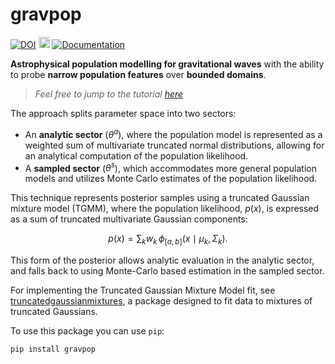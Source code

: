 # gravpop
[![DOI](https://zenodo.org/badge/DOI/10.5281/zenodo.14003076.svg)](https://doi.org/10.5281/zenodo.14003076)
<a href="https://badge.fury.io/py/gravpop"><img src="https://badge.fury.io/py/gravpop@2x.png" alt="PyPI version" height="18"></a>
[![Documentation](https://img.shields.io/badge/docs-online-blue)](https://potatoasad.github.io/gravpop/index.html)

__Astrophysical population modelling for gravitational waves__ with the ability to probe __narrow population features__ over __bounded domains__.

> *Feel free to jump to the tutorial [here](https://potatoasad.github.io/gravpop/Examples/gravpop_tutorial.html)*

The approach splits parameter space into two sectors:
- An __analytic sector__ ($\theta^a$), where the population model is represented as a weighted sum of multivariate truncated normal distributions, allowing for an analytical computation of the population likelihood.
- A __sampled sector__ ($\theta^s$), which accommodates more general population models and utilizes Monte Carlo estimates of the population likelihood.

This technique represents posterior samples using a truncated Gaussian mixture model (TGMM), where the population likelihood, $p(x)$, is expressed as a sum of truncated multivariate Gaussian components:

$$
p(x) = \sum_k w_k \, \phi_{[a,b]}(x \mid \mu_k, \Sigma_k).
$$

This form of the posterior allows analytic evaluation in the analytic sector, and falls back to using Monte-Carlo based estimation in the sampled sector.

For implementing the Truncated Gaussian Mixture Model fit, see [truncatedgaussianmixtures](https://github.com/Potatoasad/truncatedgaussianmixtures), a package designed to fit data to mixtures of truncated Gaussians.

To use this package you can use `pip`: 
```bash
pip install gravpop
```
